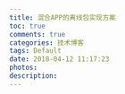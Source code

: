 ```yaml
---
title: 混合APP的离线包实现方案
toc: true
comments: true
categories: 技术博客
tags: Default
date: 2018-04-12 11:17:23
photos:
description:
---
```



